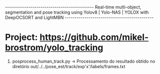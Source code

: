 --------------------------------------------- Real-time multi-object, segmentation and pose tracking using Yolov8 | Yolo-NAS | YOLOX with DeepOCSORT and LightMBN ---------------------------------------------

# Project: https://github.com/mikel-brostrom/yolo_tracking

1. posprocess_human_track.py -> Processamento do resultado obtido no diretório out/../../pose_est/track/exp'x'/labels/frames.txt
